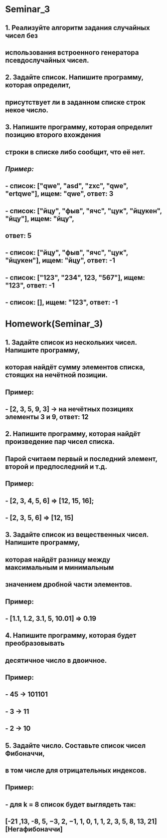 # Seminar_3
## 1. Реализуйте алгоритм задания случайных чисел без
## использования встроенного генератора псевдослучайных чисел.

## 2. Задайте список. Напишите программу, которая определит,
## присутствует ли в заданном списке строк некое число.

## 3. Напишите программу, которая определит позицию второго вхождения
## строки в списке либо сообщит, что её нет.
## *Пример:*
## - список: ["qwe", "asd", "zxc", "qwe", "ertqwe"], ищем: "qwe", ответ: 3
## - список: ["йцу", "фыв", "ячс", "цук", "йцукен", "йцу"], ищем: "йцу",
## ответ: 5
## - список: ["йцу", "фыв", "ячс", "цук", "йцукен"], ищем: "йцу", ответ: -1
## - список: ["123", "234", 123, "567"], ищем: "123", ответ: -1
## - список: [], ищем: "123", ответ: -1

# Homework(Seminar_3)
## 1. Задайте список из нескольких чисел. Напишите программу,
## которая найдёт сумму элементов списка, стоящих на нечётной позиции.
## Пример:
## - [2, 3, 5, 9, 3] -> на нечётных позициях элементы 3 и 9, ответ: 12

## 2. Напишите программу, которая найдёт произведение пар чисел списка.
## Парой считаем первый и последний элемент, второй и предпоследний и т.д.
## Пример:
## - [2, 3, 4, 5, 6] => [12, 15, 16];
## - [2, 3, 5, 6] => [12, 15]

## 3. Задайте список из вещественных чисел. Напишите программу,
## которая найдёт разницу между максимальным и минимальным
## значением дробной части элементов.
## Пример:
## - [1.1, 1.2, 3.1, 5, 10.01] => 0.19

## 4. Напишите программу, которая будет преобразовывать 
## десятичное число в двоичное.
## Пример:
## - 45 -> 101101
## - 3 -> 11
## - 2 -> 10

## 5. Задайте число. Составьте список чисел Фибоначчи,
## в том числе для отрицательных индексов.
## Пример:
## - для k = 8 список будет выглядеть так:
## [-21 ,13, -8, 5, −3, 2, −1, 1, 0, 1, 1, 2, 3, 5, 8, 13, 21] [Негафибоначчи]